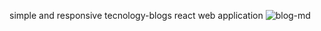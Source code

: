 simple and responsive  tecnology-blogs react web application
![blog-md](https://github.com/Vinothkumar3/tech-blogs/assets/63175218/8dc4935d-1fc2-4ea4-af63-f161bd060c3b)
